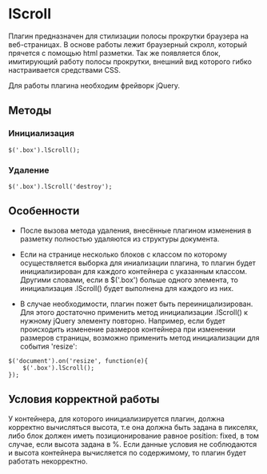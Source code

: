 # lScroll
Плагин предназначен для стилизации полосы прокрутки браузера на веб-страницах.
В основе работы лежит браузерный скролл, который прячется с помощью html разметки. Так же появляется блок, имитирующий работу полосы прокрутки, внешний вид которого гибко настраивается средствами CSS.

Для работы плагина необходим фрейворк jQuery.

## Методы
### Инициализация

```
$('.box').lScroll();
```

### Удаление

```
$('.box').lScroll('destroy');
```

## Особенности

* После вызова метода удаления, внесённые плагином изменения в разметку полностью удаляются из структуры документа.

* Если на странице несколько блоков с классом по которому осуществляется выборка для иниализации плагина, то плагин будет инициализирован для каждого контейнера с указанным классом. Другими словами, если в $('.box') больше одного элемента, то инициализация .lScroll() будет выполнена для каждого из них.

* В случае необходимости, плагин пожет быть переиницализирован. Для этого достаточно применить метод инициализации .lScroll() к нужному jQuery элементу повторно.
Например, если будет происходить изменение размеров контейнера при изменении размеров страницы, возможно применить метод инициализации для события 'resize':

```
$('document').on('resize', function(e){
	$('.box').lScroll();
});
```

## Условия корректной работы

У контейнера, для которого инициализируется плагин, должна корректно вычисляться высота, т.е она должна быть задана в пикселях, либо блок должен иметь позиционирование равное position: fixed, в том случае, если высота задана в %. Если данные условия не соблюдаются и высота контейнера вычисляется по содержимому, то плагин будет работать некорректно.


